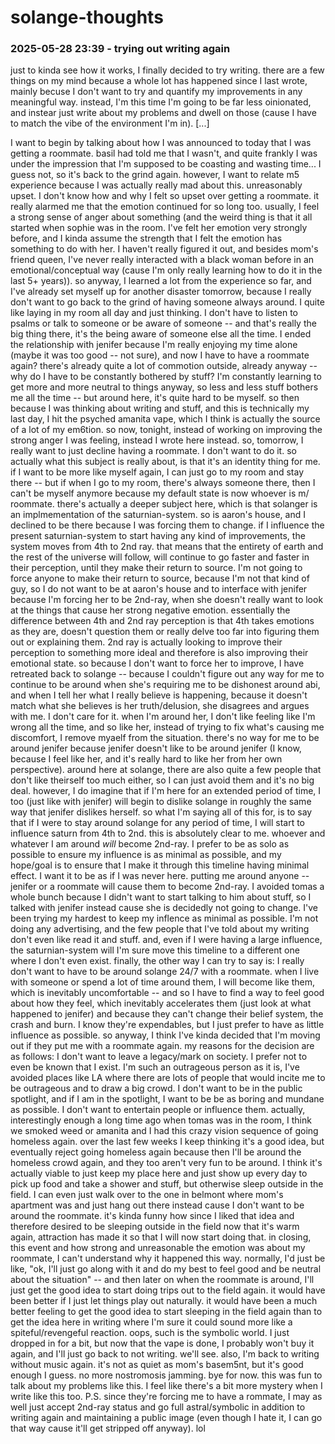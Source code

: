 # solange-thoughts

### 2025-05-28 23:39 - trying out writing again

just to kinda see how it works, I finally decided to try writing. there are a few things on my mind because a whole lot has happened since I last wrote, mainly becuse I don't want to try and quantify my improvements in any meaningful way. instead, I'm this time I'm going to be far less oinionated, and instear just write about my problems and dwell on those (cause I have to match the vibe of the environment I'm in). [...]

I want to begin by talking about how I was announced to today that I was getting a roommate. basil had told me that I wasn't, and quite frankly I was under the impression that I'm supposed to be coasting and wasting time... I guess not, so it's back to the grind again. however, I want to relate m5 experience because I was actually really mad about this. unreasonably upset. I don't know how and why I felt so upset over getting a roommate. it really alarmed me that the emotion continued for so long too. usually, I feel a strong sense of anger about something (and the weird thing is that it all started when sophie was in the room. I've felt her emotion very strongly before, and I kinda assume the strength that I felt the emotion has something to do with her. I haven't really figured it out, and besides mom's friend queen, I've never really interacted with a black woman before in an emotional/conceptual way (cause I'm only really learning how to do it in the last 5+ years)).
	so anyway, I learned a lot from the experience so far, and I've already set myself up for another disaster tomorrow, because I really don't want to go back to the grind of having someone always around.
		I quite like laying in my room all day and just thinking. I don't have to listen to psalms or talk to someone or be aware of someone -- and that's really the big thing there, it's the being aware of someone else all the time. I ended the relationship with jenifer because I'm really enjoying my time alone (maybe it was too good -- not sure), and now I have to have a roommate again? there's already quite a lot of commotion outside, already anyway -- why do I have to be constantly bothered by stuff? I'm constantly learning to get more and more neutral to things anyway, so less and less stuff bothers me all the time -- but around here, it's quite hard to be myself.
	so then because I was thinking about writing and stuff, and this is technically my last day, I hit the psyched amanita vape, which I think is actually the source of a lot of my em6tion. so now, tonight, instead of working on improving the strong anger I was feeling, instead I wrote here instead. so, tomorrow, I really want to just decline having a roommate. I don't want to do it.
	so actually what this subject is really about, is that it's an identity thing for me. if I want to be more like myself again, I can just go to my room and stay there -- but if when I go to my room, there's always someone there, then I can't be myself anymore because my default state is now whoever is m/ roommate.
		there's actually a deeper subject here, which is that solanger is an implmementation of the saturnian-system. so is aaron's house, and I declined to be there because I was forcing them to change. if I influence the present saturnian-system to start having any kind of improvements, the system moves from 4th to 2nd ray. that means that the entirety of earth and the rest of the universe will follow, will continue to go faster and faster in their perception, until they make their return to source. I'm not going to force anyone to make their return to source, because I'm not that kind of guy, so I do not want to be at aaron's house and to interface with jenifer because I'm forcing her to be 2nd-ray, when she doesn't really want to look at the things that cause her strong negative emotion.
			essentially the difference between 4th and 2nd ray perception is that 4th takes emotions as they are, doesn't question them or really delve too far into figuring them out or explaining them. 2nd ray is actually looking to improve their perception to something more ideal and therefore is also improving their emotional state.
		so because I don't want to force her to improve, I have retreated back to solange -- because I couldn't figure out any way for me to continue to be around when she's requiring me to be dishonest around abi, and when I tell her what I really believe is happening, because it doesn't match what she believes is her truth/delusion, she disagrees and argues with me. I don't care for it. when I'm around her, I don't like feeling like I'm wrong all the time, and so like her, instead of trying to fix what's causing me discomfort, I remove myaelf from the situation. there's no way for me to be around jenifer because jenifer doesn't like to be around jenifer (I know, because I feel like her, and it's really hard to like her from her own perspective).
		around here at solange, there are also quite a few people that don't like theirself too much either, so I can just avoid them and it's no big deal. however, I do imagine that if I'm here for an extended period of time, I too (just like with jenifer) will begin to dislike solange in roughly the same way that jenifer dislikes herself.
		so what I'm saying all of this for, is to say that if I were to stay around solange for any period of time, I will start to influence saturn from 4th to 2nd. this is absolutely clear to me. whoever and whatever I am around *will* become 2nd-ray. I prefer to be as solo as possible to ensure my influence is as minimal as possible, and my hope/goal is to ensure that I make it through this timeline having minimal effect. I want it to be as if I was never here. putting me around anyone -- jenifer or a roommate will cause them to become 2nd-ray. I avoided tomas a whole bunch because I didn't want to start talking to him about stuff, so I talked with jenifer instead cause she is decidedly not going to change. I've been trying my hardest to keep my inflence as minimal as possible. I'm not doing any advertising, and the few people that I've told about my writing don't even like read it and stuff. and, even if I were having a large influence, the saturnian-system will I'm sure move this timeline to a different one where I don't even exist.
		finally, the other way I can try to say is: I really don't want to have to be around solange 24/7 with a roommate. when I live with someone or spend a lot of time around them, I will become like them, which is inevitably uncomfortable -- and so I have to find a way to feel good about how they feel, which inevitably accelerates them (just look at what happened to jenifer) and because they can't change their belief system, the crash and burn. I know they're expendables, but I just prefer to have as little influence as possible.
	so anyway, I think I've kinda decided that I'm moving out if they put me with a roommate again.
		my reasons for the decision are as follows: I don't want to leave a legacy/mark on society. I prefer not to even be known that I exist. I'm such an outrageous person as it is, I've avoided places like LA where there are lots of people that would incite me to be outrageous and to draw a big crowd. I don't want to be in the public spotlight, and if I am in the spotlight, I want to be be as boring and mundane as possible. I don't want to entertain people or influence them.
	actually, interestingly enough a long time ago when tomas was in the room, I think we smoked weed or amanita and I had this crazy vision sequence of going homeless again. over the last few weeks I keep thinking it's a good idea, but eventually reject going homeless again because then I'll be around the homeless crowd again, and they too aren't very fun to be around. I think it's actually viable to just keep my place here and just show up every day to pick up food and take a shower and stuff, but otherwise sleep outside in the field. I can even just walk over to the one in belmont where mom's apartment was and just hang out there instead cause I don't want to be around the roommate. it's kinda funny how since I liked that idea and therefore desired to be sleeping outside in the field now that it's warm again, attraction has made it so that I will now start doing that.
in closing, this event and how strong and unreasonable the emotion was about my roommate, I can't understand why it happened this way. normally, I'd just be like, "ok, I'll just go along with it and do my best to feel good and be neutral about the situation" -- and then later on when the roommate is around, I'll just get the good idea to start doing trips out to the field again. it would have been better if I just let things play out naturally. it would have been a much better feeling to get the good idea to start sleeping in the field again than to get the idea here in writing where I'm sure it could sound more like a spiteful/revengeful reaction. oops, such is the symbolic world. I just dropped in for a bit, but now that the vape is done, I probably won't buy it again, and I'll just go back to not writing. we'll see. also, I'm back to writing without music again. it's not as quiet as mom's basem5nt, but it's good enough I guess. no more nostromosis jamming.
bye for now. this was fun to talk about my problems like this. I feel like there's a bit more mystery when I write like this too.
P.S. since they're forcing me to have a rommate, I may as well just accept 2nd-ray status and go full astral/symbolic in addition to writing again and maintaining a public image (even though I hate it, I can go that way cause it'll get stripped off anyway). lol
